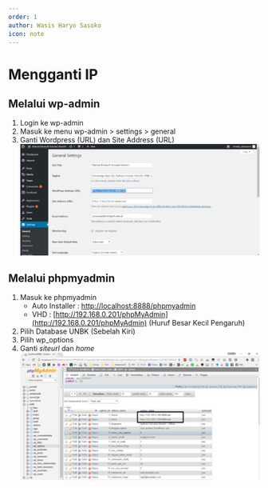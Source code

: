 ```yaml
---
order: 1
author: Wasis Haryo Sasoko
icon: note
---
```


# Mengganti IP

## Melalui wp-admin
1. Login ke wp-admin
2. Masuk ke menu wp-admin > settings > general
3. Ganti Wordpress (URL) dan Site Address (URL)
![bimasoft_wp-admin](../../images/Screenshot_1.jpg)

## Melalui phpmyadmin
1. Masuk ke phpmyadmin
    - Auto Installer : [http://localhost:8888/phpmyadmin](http://localhost:8888/phpmyadmin)
    - VHD : [http://192.168.0.201/phpMyAdmin](http://192.168.0.201/phpMyAdmin) (Huruf Besar Kecil Pengaruh)
2. Pilih Database UNBK (Sebelah Kiri)
3. Pilih wp_options
4. Ganti *siteurl* dan *home*
![](../../images/Screenshot_2.jpg)
